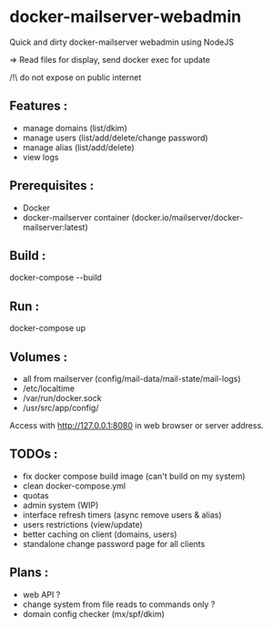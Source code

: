 # docker-mailserver-webadmin
Quick and dirty docker-mailserver webadmin using NodeJS

=> Read files for display, send docker exec for update

/!\ do not expose on public internet

## Features :
 - manage domains (list/dkim)
 - manage users (list/add/delete/change password)
 - manage alias (list/add/delete)
 - view logs

## Prerequisites :
 - Docker
 - docker-mailserver container (docker.io/mailserver/docker-mailserver:latest)

## Build :
docker-compose --build

## Run :
docker-compose up

## Volumes :
 - all from mailserver (config/mail-data/mail-state/mail-logs)
 - /etc/localtime
 - /var/run/docker.sock
 - /usr/src/app/config/

Access with http://127.0.0.1:8080 in web browser or server address.

## TODOs :
 - fix docker compose build image (can't build on my system)
 - clean docker-compose.yml
 - quotas
 - admin system (WIP)
 - interface refresh timers (async remove users & alias)
 - users restrictions (view/update)
 - better caching on client (domains, users)
 - standalone change password page for all clients

## Plans :
 - web API ?
 - change system from file reads to commands only ?
 - domain config checker (mx/spf/dkim)